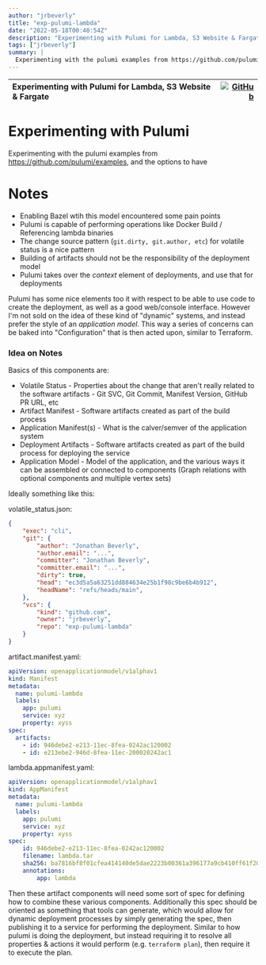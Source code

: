 ```yaml
---
author: "jrbeverly"
title: "exp-pulumi-lambda"
date: "2022-05-18T00:40:54Z"
description: "Experimenting with Pulumi for Lambda, S3 Website & Fargate"
tags: ["jrbeverly"]
summary: |
  Experimenting with the pulumi examples from https://github.com/pulumi/examples, and the options to have
---
```


| Experimenting with Pulumi for Lambda, S3 Website & Fargate | [![GitHub](https://img.shields.io/badge/GitHub-%23121011.svg?logo=github&logoColor=white)](https://github.com/jrbeverly/exp-pulumi-lambda) |
| :-------- | -------: |


# Experimenting with Pulumi

Experimenting with the pulumi examples from https://github.com/pulumi/examples, and the options to have

# Notes

- Enabling Bazel wtih this model encountered some pain points
- Pulumi is capable of performing operations like Docker Build / Referencing lambda binaries
- The change source pattern (`git.dirty, git.author, etc`) for volatile status is a nice pattern
- Building of artifacts should not be the responsibility of the deployment model
- Pulumi takes over the _context_ element of deployments, and use that for deployments

Pulumi has some nice elements too it with respect to be able to use code to create the deployment, as well as a good web/console interface. However I'm not sold on the idea of these kind of "dynamic" systems, and instead prefer the style of an _application model_. This way a series of concerns can be baked into "Configuration" that is then acted upon, similar to Terraform.

### Idea on Notes

Basics of this components are:
- Volatile Status - Properties about the change that aren't really related to the software artifacts - Git SVC, Git Commit, Manifest Version, GitHub PR URL, etc
- Artifact Manifest - Software artifacts created as part of the build process
- Application Manifest(s) - What is the calver/semver of the application system
- Deployment Artifacts - Software artifacts created as part of the build process for deploying the service
- Application Model - Model of the application, and the various ways it can be assembled or connected to components (Graph relations with optional components and multiple vertex sets)

Ideally something like this:

volatile_status.json:
```json
{
    "exec": "cli",
    "git": {
        "author": "Jonathan Beverly",
        "author.email": "...",
        "committer": "Jonathan Beverly",
        "committer.email": "...",
        "dirty": true,
        "head": "ec3d5a5a63251dd884634e25b1f98c9be6b4b912",
        "headName": "refs/heads/main",
    },
    "vcs": {
        "kind": "github.com",
        "owner": "jrbeverly",
        "repo": "exp-pulumi-lambda"
    }
}
```

artifact.manifest.yaml:
```yaml
apiVersion: openapplicationmodel/v1alphav1
kind: Manifest
metadata:
  name: pulumi-lambda
  labels:
    app: pulumi
    service: xyz
    property: xyss
spec:
  artifacts:
    - id: 946debe2-e213-11ec-8fea-0242ac120002
    - id: e213ebe2-946d-8fea-11ec-200020242ac1
```

lambda.appmanifest.yaml:
```yaml
apiVersion: openapplicationmodel/v1alphav1
kind: AppManifest
metadata:
  name: pulumi-lambda
  labels:
    app: pulumi
    service: xyz
    property: xyss
spec:
    id: 946debe2-e213-11ec-8fea-0242ac120002
    filename: lambda.tar
    sha256: ba7816bf8f01cfea414140de5dae2223b00361a396177a9cb410ff61f20015ad
    annotations:
        app: lambda
```

Then these artifact components will need some sort of spec for defining how to combine these various components. Additionally this spec should be oriented as something that tools can generate, which would allow for dynamic deployment processes by simply generating the spec, then publishing it to a service for performing the deployment. Similar to how pulumi is doing the deployment, but instead requiring it to resolve all properties & actions it would perform (e.g. `terraform plan`), then require it to execute the plan.
